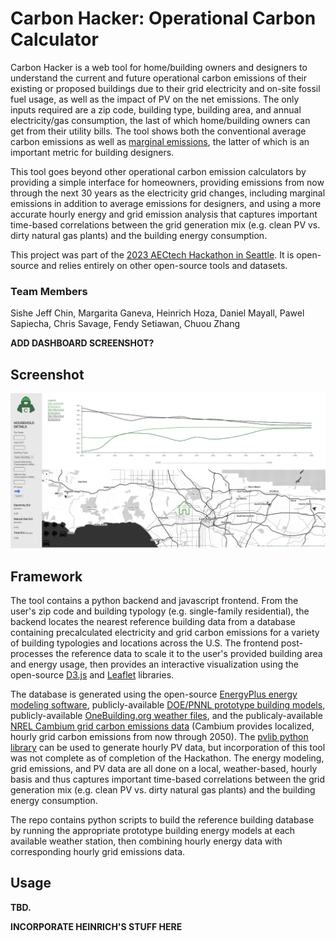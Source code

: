 # Carbon Hacker: Operational Carbon Calculator

Carbon Hacker is a web tool for home/building owners and designers to understand the current and future operational carbon
emissions of their existing or proposed buildings due to their grid electricity and on-site fossil fuel usage, as well as the
impact of PV on the net emissions.
The only inputs required are a zip code, building type, building area, and annual electricity/gas consumption, the last of
which home/building owners can get from their utility bills.
The tool shows both the conventional average carbon emissions as well as [marginal emissions](https://lmnarchitects.com/lmn-research/13-operational-carbon-design-process),
the latter of which is an important metric for building designers.

This tool goes beyond other operational carbon emission calculators by providing a simple interface for homeowners, providing
emissions from now through the next 30 years as the electricity grid changes, including marginal emissions in addition to
average emissions for designers, and using a more accurate hourly energy and grid emission analysis that captures
important time-based correlations between the grid generation mix (e.g. clean PV vs. dirty natural gas plants) and the
building energy consumption.

This project was part of the [2023 AECtech Hackathon in Seattle](https://www.aectech.us/seattle-hackathon).  It is open-source
and relies entirely on other open-source tools and datasets.

### Team Members
Sishe Jeff Chin, Margarita Ganeva, Heinrich Hoza, Daniel Mayall, Pawel Sapiecha, Chris Savage, Fendy Setiawan, Chuou Zhang

**ADD DASHBOARD SCREENSHOT?**


## Screenshot

![Screenshot](Assets/CarbonHacker_Screenshot.png)


## Framework

The tool contains a python backend and javascript frontend.  From the user's zip code and building typology (e.g. single-family
residential), the backend locates the nearest reference building data from a database containing precalculated electricity and
grid carbon emissions for a variety of building typologies and locations across the U.S. The frontend post-processes the reference
data to scale it to the user's provided building area and energy usage, then provides an interactive visualization using the
open-source [D3.js](https://d3js.org/) and [Leaflet](https://leafletjs.com/) libraries. 

The database is generated using the open-source [EnergyPlus energy modeling software](https://energyplus.net/),
publicly-available [DOE/PNNL prototype building models](https://www.energycodes.gov/prototype-building-models),
publicly-available [OneBuilding.org weather files](https://climate.onebuilding.org/),
and the publicaly-available [NREL Cambium grid carbon emissions data](https://scenarioviewer.nrel.gov/)
(Cambium provides localized, hourly grid carbon emissions from now through 2050).
The [pvlib python library](https://pvpmc.sandia.gov/applications/pv_lib-toolbox/) can be used to generate hourly PV data,
but incorporation of this tool was not complete as of completion of the Hackathon.
The energy modeling, grid emissions, and PV data are all done on a local, weather-based, hourly basis and thus captures
important time-based correlations between the grid generation mix (e.g. clean PV vs. dirty natural gas plants) and the
building energy consumption.

The repo contains python scripts to build the reference building database by running the appropriate prototype building
energy models at each available weather station, then combining hourly energy data with corresponding hourly grid emissions
data.


## Usage

**TBD.**

**INCORPORATE HEINRICH'S STUFF HERE**
